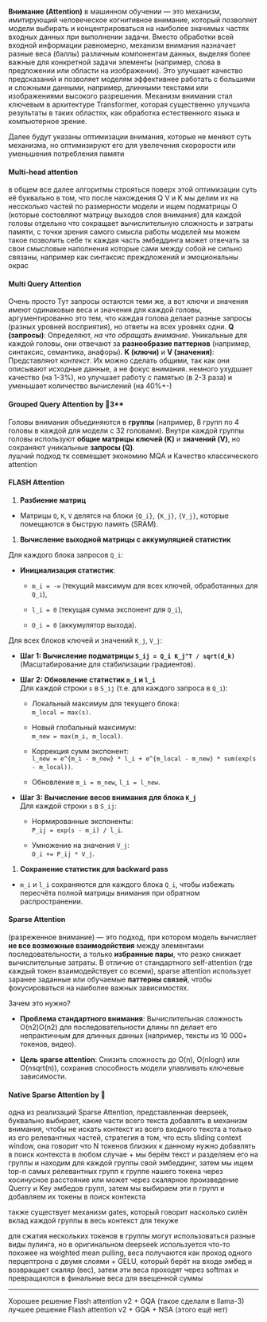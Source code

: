 **Внимание (Attention)** в машинном обучении — это механизм, имитирующий человеческое когнитивное внимание, который позволяет модели выбирать и концентрироваться на наиболее значимых частях входных данных при выполнении задачи. Вместо обработки всей входной информации равномерно, механизм внимания назначает разные веса (баллы) различным компонентам данных, выделяя более важные для конкретной задачи элементы (например, слова в предложении или области на изображении). Это улучшает качество предсказаний и позволяет моделям эффективнее работать с большими и сложными данными, например, длинными текстами или изображениями высокого разрешения. Механизм внимания стал ключевым в архитектуре Transformer, которая существенно улучшила результаты в таких областях, как обработка естественного языка и компьютерное зрение.

Далее будут указаны оптимизации внимания, которые не меняют суть механизма, но оптимизируют его для увелечения скорорости или уменьшения потребления памяти
#### **Multi-head attention**
в общем все далее алгоритмы строяться поверх этой оптимизации
суть её буквально в том, что после нахождения Q V и K мы делим их на нессколько частей по размерности модели и ищем подматрицы O (которые состовляют матрицу выходов слоя внимания) для каждой головы отдельно что сокращает вычислительную сложность и затраты памяти, с точки зрения самого смысла работы моделей мы можем такое позволить себе тк каждая часть эмбеддинга может отвечать за свои смысловые наполнения которые сами между собой не сильно связаны, например как синтаксис преждложений и эмоциональны окрас
#### **Multi Query Attention**
Очень просто Тут запросы остаются теми же, а вот ключи и значения имеют одинаковые веса и значения для каждой головы, аргументированно это тем, что каждая голова делает разные запросы (разных уровней восприятия), но ответы на всех уровнях одни.
**Q (запросы)**: Определяют, _на что обращать внимание_. Уникальные для каждой головы, они отвечают за **разнообразие паттернов** (например, синтаксис, семантика, анафоры).
**K (ключи)** и **V (значения)**: Представляют _контекст_. Их можно сделать общими, так как они описывают исходные данные, а не фокус внимания.
немного ухудшает качество (на 1-3%), но улучшает работу с памятью (в 2-3 раза) и уменьшает количество вычислений (на 40%+-) 
#### Grouped Query Attention by 🦙3**
Головы внимания объединяются в **группы** (например, 8 групп по 4 головы в каждой для модели с 32 головами).
Внутри каждой группы головы используют **общие матрицы ключей (K)** и **значений (V)**, но сохраняют уникальные **запросы (Q)**.	
лушчий подход тк совмещает экономию MQA и Качество классического attention
#### **FLASH Attention**
1. **Разбиение матриц**

- Матрицы `Q`, `K`, `V` делятся на блоки `{Q_i}`, `{K_j}`, `{V_j}`, которые помещаются в быструю память (SRAM).
	

1. **Вычисление выходной матрицы с аккумуляцией статистик**

Для каждого блока запросов `Q_i`:

- **Инициализация статистик**:
	
	- `m_i = -∞` (текущий максимум для всех ключей, обработанных для `Q_i`),
		
	- `l_i = 0` (текущая сумма экспонент для `Q_i`),
		
	- `O_i = 0` (аккумулятор выхода).
		

Для всех блоков ключей и значений `K_j`, `V_j`:

- **Шаг 1: Вычисление подматрицы `S_ij = Q_i K_j^T / sqrt(d_k)`**  
	(Масштабирование для стабилизации градиентов).
	
- **Шаг 2: Обновление статистик `m_i` и `l_i`**  
	Для каждой строки `s` в `S_ij` (т.е. для каждого запроса в `Q_i`):
	
	- Локальный максимум для текущего блока:  
		`m_local = max(s)`.
		
	- Новый глобальный максимум:  
		`m_new = max(m_i, m_local)`.
		
	- Коррекция сумм экспонент:  
		`l_new = e^{m_i - m_new} * l_i + e^{m_local - m_new} * sum(exp(s - m_local))`.
		
	- Обновление `m_i = m_new`, `l_i = l_new`.
		
- **Шаг 3: Вычисление весов внимания для блока `K_j`**  
	Для каждой строки `s` в `S_ij`:
	
	- Нормированные экспоненты:  
		`P_ij = exp(s - m_i) / l_i`.
		
	- Умножение на значения `V_j`:  
		`O_i += P_ij * V_j`.
		

1. **Сохранение статистик для backward pass**

- `m_i` и `l_i` сохраняются для каждого блока `Q_i`, чтобы избежать пересчёта полной матрицы внимания при обратном распространении.
#### **Sparse Attention**
 (разреженное внимание) — это подход, при котором модель вычисляет **не все возможные взаимодействия** между элементами последовательности, а только **избранные пары**, что резко снижает вычислительные затраты. В отличие от стандартного self-attention (где каждый токен взаимодействует со всеми), sparse attention использует заранее заданные или обучаемые **паттерны связей**, чтобы фокусироваться на наиболее важных зависимостях.

 Зачем это нужно?

- **Проблема стандартного внимания**: Вычислительная сложность O(n2)O(n2) для последовательности длины nn делает его непрактичным для длинных данных (например, тексты из 10 000+ токенов, видео).
	
- **Цель sparse attention**: Снизить сложность до O(n), O(nlogn) или O(nsqrt(n)), сохранив способность модели улавливать ключевые зависимости.
#### **Native Sparse Attention by 🐋**
одна из реализаций Sparse Attention, представленная deepseek, буквально выбирает, какие части всего текста добавлять в механизм внимания, чтобы не искать контекст из всего входного текста а только из его релевантных частей, стратегия в том, что есть sliding context window, она говорит что N токенов близких к данному нужно добавлять в поиск контекста в любом случае + мы берём текст и разделяем его на группы и находим для каждой группы свой эмбеддинг, затем мы ищем top-n самых релевантных групп к группе нашего токена через косинусное расстояние или может через скалярное произведение Querry и Key эмбедов групп, затем мы выбираем эти n групп и добавляем их токены в поиск контекста

также существует механизм gates, который говорит насколько силён вклад каждой группы в весь контекст для текуже

для сжатия нескольких токенов в группы могут использоваться разные виды пулинга, но в оригинальном deepseek используется что-то похожее на weighted mean pulling, веса получаются как проход одного перцептрона с двумя слоями + GELU, который берёт на входе эмбед и возвращает скаляр (вес), затем эти веса проходят через softmax и превращаются в финальные веса для ввещенной суммы

---
Хорошее решение Flash attention v2 + GQA (такое сделали в llama-3)
лучшее решение Flash attention v2 + GQA + NSA (этого ещё нет)